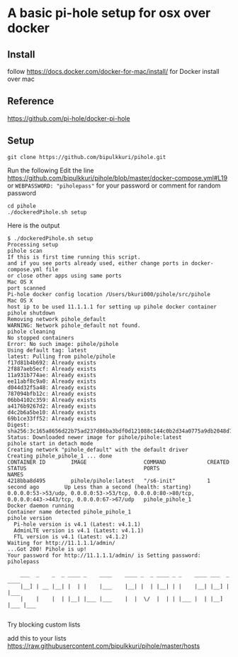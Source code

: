 # A basic pi-hole setup for osx over docker


## Install
follow https://docs.docker.com/docker-for-mac/install/ for Docker install over mac

## Reference
https://github.com/pi-hole/docker-pi-hole

## Setup

`git clone https://github.com/bipulkkuri/pihole.git`

Run the following
Edit the line https://github.com/bipulkkuri/pihole/blob/master/docker-compose.yml#L19 or `WEBPASSWORD: "piholepass"` for your password or comment for random password
```
cd pihole
./dockeredPihole.sh setup
```
Here is the output

```
$ ./dockeredPihole.sh setup
Processing setup
pihole scan
If this is first time running this script.
and if you see ports already used, either change ports in docker-compose.yml file
or close other apps using same ports
Mac OS X
port scanned
Pi-hole docker config location /Users/bkuri000/pihole/src/pihole
Mac OS X
host ip to be used 11.1.1.1 for setting up pihole docker container
pihole shutdown
Removing network pihole_default
WARNING: Network pihole_default not found.
pihole cleaning
No stopped containers
Error: No such image: pihole/pihole
Using default tag: latest
latest: Pulling from pihole/pihole
f17d81b4b692: Already exists 
2f887aeb5ecf: Already exists 
11a931b774ae: Already exists 
ee11abf8c9a0: Already exists 
d044d32f5a48: Already exists 
787094bfb12c: Already exists 
06bb4102c359: Already exists 
a4176b9267d2: Already exists 
d4c2b6a5be10: Already exists 
69b1ce33ff52: Already exists 
Digest: sha256:3c165a8656d22b75ad237d86ba3bdf0d121088c144c0b2d34a0775a9db2048d7
Status: Downloaded newer image for pihole/pihole:latest
pihole start in detach mode
Creating network "pihole_default" with the default driver
Creating pihole_pihole_1 ... done
CONTAINER ID        IMAGE                  COMMAND             CREATED             STATUS                                     PORTS                                                                                                  NAMES
4218bba8d495        pihole/pihole:latest   "/s6-init"          1 second ago        Up Less than a second (health: starting)   0.0.0.0:53->53/udp, 0.0.0.0:53->53/tcp, 0.0.0.0:80->80/tcp, 0.0.0.0:443->443/tcp, 0.0.0.0:67->67/udp   pihole_pihole_1
Docker daemon running
Container name detected pihole_pihole_1
pihole version
  Pi-hole version is v4.1 (Latest: v4.1.1)
  AdminLTE version is v4.1 (Latest: v4.1.1)
  FTL version is v4.1 (Latest: v4.1.2)
Waiting for http://11.1.1.1/admin/
...Got 200! Pihole is up!
Your password for http://11.1.1.1/admin/ is Setting password: piholepass

    ___  _    _  _ ____ _    ____    ____ _  _ ____ _ _    ____ ___  _    ____
    |__] | __ |__| |  | |    |___    |__| |  | |__| | |    |__| |__] |    |___
    |    |    |  | |__| |___ |___    |  |  \/  |  | | |___ |  | |__] |___ |___


```
Try blocking custom lists

add this to your lists
https://raw.githubusercontent.com/bipulkkuri/pihole/master/hosts

